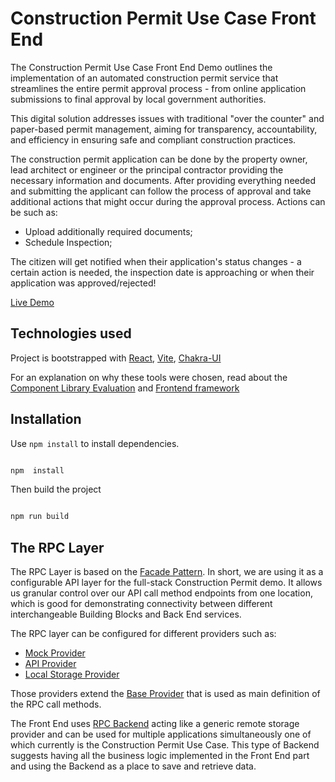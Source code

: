 
# Construction Permit Use Case Front End

The Construction Permit Use Case Front End Demo outlines the implementation of an automated construction permit service that streamlines the entire permit approval process - from online application submissions to final approval by local government authorities.

This digital solution addresses issues with traditional "over the counter" and paper-based permit management, aiming for transparency, accountability, and efficiency in ensuring safe and compliant construction practices.

The construction permit application can be done by the property owner, lead architect or engineer or the principal contractor providing the necessary information and documents. After providing everything needed and submitting the applicant can follow the process of approval and take additional actions that might occur during the approval process. Actions can be such as:

 - Upload additionally required documents;
 - Schedule Inspection;

 The citizen will get notified when their application's status changes - a certain action is needed, the inspection date is approaching or when their application was approved/rejected!

 [Live Demo](http://bp.dev.sandbox-playground.com)

 ## Technologies used

Project is bootstrapped with [React](https://react.dev/), [Vite](https://vitejs.dev/), [Chakra-UI](https://chakra-ui.com/)

For an explanation on why these tools were chosen, read about the [Component Library Evaluation](https://govstack-global.atlassian.net/wiki/spaces/DEMO/pages/96043009/Component+Library+Evaluation) and [Frontend framework](https://govstack-global.atlassian.net/wiki/spaces/DEMO/pages/95912054/Frontend+Framework)

## Installation

Use `npm install` to install dependencies.

```bash

npm  install

```
Then build the project

```bash

npm run build

```

## The RPC Layer
The RPC Layer is based on the [Facade Pattern](https://en.wikipedia.org/wiki/Facade_pattern). In short, we are using it as a configurable API layer for the full-stack Construction Permit demo. It allows us granular control over our API call method endpoints from one location, which is good for demonstrating connectivity between different interchangeable Building Blocks and Back End services.

The RPC layer can be configured for different providers such as:
- [Mock Provider](./../src/rpc/MockProvider.ts)
- [API Provider](./../src/rpc/APIProvider.ts)
- [Local Storage Provider](./../src/rpc/StorageProvider/StorageProvider.ts)

Those providers extend the [Base Provider](./../src/rpc/BaseProvider.ts) that is used as main definition of the RPC call methods.

The Front End uses [RPC Backend](https://github.com/GovStackWorkingGroup/sandbox-app-rpc-backend) acting like a generic remote storage provider and can be used for multiple applications simultaneously one of which currently is the Construction Permit Use Case.
This type of Backend suggests having all the business logic implemented in the Front End part and using the Backend as a place to save and retrieve data.





